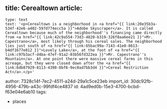 title: Cerealtown
article:
  -
    type: text
    text: '<p>Cerealtown is a neighborhood in <a href="{{ link:20e35b3a-534f-42e6-a402-597d774ecc5a }}">Adobe Skyscraper</a>. It is called Cerealtown because much of the neighborhood''s financing came directly from <a href="{{ link:42c9a554-73d3-4820-b319-326f8aa6ee21 }}">Mr. Capestrano</a>, most likely through his cereal sales. The neighborhood lies just south of <a href="{{ link:65bac99a-7143-41e0-8613-b4df1677e812 }}">Lovely Lake</a>, at the foot of <a href="{{ link:c97b3acf-d4ba-47ef-91a2-03b56fd322ea }}">Mr. Capestrano''s Mountain</a>. At one point there were massive cereal farms in this acreage, but they were closed down after the <a href="{{ link:6db87929-8113-4398-8bf6-9ec0ad7bb3d4 }}">Cereal Restriction Act</a>.</p>'
author: 7328c14f-7ec2-4511-a24d-29a1c5ce23eb
import_id: 30dc92fb-4956-479b-a43c-99fdf4ce4837
id: 4ad9ed0b-15e3-4700-bcbd-f63e04e6ab10
tags:
  - places
